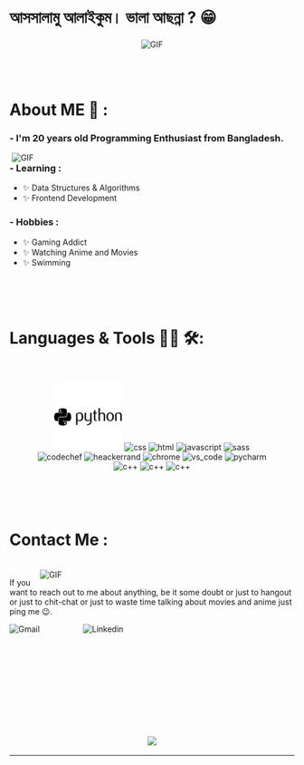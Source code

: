 #  আসসালামু আলাইকুম।  ভালা আছন্না ? 😁 



<div align="center">
<img hight="300" width="700" alt="GIF" align="center" src="https://github.com/Xx-Ashutosh-xX/Xx-Ashutosh-xX/blob/master/assets/208593.gif">
</div>

</br>
</br>
</br>


# About ME 💬 :

### - I'm 20 years  old Programming Enthusiast from Bangladesh.

<img hight="400" width="500" alt="GIF" align="right" src="https://github.com/Xx-Ashutosh-xX/Xx-Ashutosh-xX/blob/master/assets/1936.gif">

### - Learning :
- ✨ Data Structures & Algorithms
- ✨ Frontend Development

### - Hobbies : 
- ✨ Gaming Addict
- ✨ Watching Anime and Movies
- ✨ Swimming


</br>
</br>
</br>



# Languages & Tools 👨‍💻 🛠:
</br>

<p align="center">

<!-- For more icons please follow  https://github.com/MikeCodesDotNET/ColoredBadges -->
<img src="https://github.com/Xx-Ashutosh-xX/Xx-Ashutosh-xX/blob/master/assets/icons/python.png" alt="python" width="120" hight="50">
<img src="https://img.shields.io/badge/css3-%231572B6.svg?style=for-the-badge&logo=css3&logoColor=white" alt="css"  width="120" hight="50">
<img src="https://img.shields.io/badge/html5-%23E34F26.svg?style=for-the-badge&logo=html5&logoColor=white" alt="html" width="120" hight="50">
<img src="https://github.com/MikeCodesDotNET/ColoredBadges/blob/master/png/dev/languages/js.png" alt="javascript" width="120" hight="100">
<img src="https://github.com/MikeCodesDotNET/ColoredBadges/blob/master/png/dev/languages/sass.png" alt="sass" width="120" hight="50">
</br>
<img src="https://github.com/MikeCodesDotNET/ColoredBadges/blob/master/png/dev/services/codechef.png" alt="codechef" width="120" hight="50">
<img src="https://github.com/MikeCodesDotNET/ColoredBadges/blob/master/png/dev/services/hackerrank.png" alt="heackerrand" width="120" hight="50">
<img src="https://github.com/MikeCodesDotNET/ColoredBadges/blob/master/png/dev/misc/chrome.png" alt="chrome" width="120" hight="50">
<img src="https://github.com/Xx-Ashutosh-xX/Xx-Ashutosh-xX/blob/master/assets/icons/visualstudio_code.png" alt="vs_code" width="120" hight="50">
<img src="https://github.com/MikeCodesDotNET/ColoredBadges/blob/master/png/dev/tools/jetbrains_pycharm.png" alt="pycharm" width="120" hight="50">
</br>
<img src="https://img.shields.io/badge/c++-%2300599C.svg?style=for-the-badge&logo=c%2B%2B&logoColor=white" alt="c++" width="120" hight="50">
<img src="https://img.shields.io/badge/c-%2300599C.svg?style=for-the-badge&logo=c&logoColor=white" alt="c++" width="120" hight="40">
<img src="https://img.shields.io/badge/Ubuntu-E95420?style=for-the-badge&logo=ubuntu&logoColor=white" alt="c++" width="120" hight="50">

</p>
</br>
</br>
</br>





# Contact Me :

<p>
 </br>


<img hight="320" width="450" align="right" alt="GIF" src="https://github.com/Xx-Ashutosh-xX/Xx-Ashutosh-xX/blob/master/assets/93195.gif">


If you want to reach out to me about anything, be it some doubt or just to hangout or just to chit-chat or just to waste time talking about movies and anime just ping me 😉.

<a href="mailto:sheikhahnafshifat@gmail.com">
 <img align="left" alt="Gmail" width="130" hight="100" src="https://github.com/Xx-Ashutosh-xX/Xx-Ashutosh-xX/blob/master/assets/icons/gmail.png" />
</a>
<a href="https://www.linkedin.com/in/ahnafhasan144/">
  <img align="left" alt="Linkedin" width="150" hight="100" src="https://github.com/Xx-Ashutosh-xX/Xx-Ashutosh-xX/blob/master/assets/icons/linkedin.png" />
</br>
</br>
</br>
</a>
 </p>
 

</br>
</br>
</br>
</br>
</br>
</br>
</br>



<p align="center" >  
  <a href="https://github.com/ah-naf/github-readme-stats"> 
<img  src="https://github-readme-stats.vercel.app/api?username=ah-naf&&show_icons=true&theme=radical"/>
  </a>
  </p>

*************
